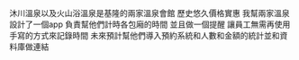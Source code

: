 沐川溫泉以及火山浴溫泉是基隆的兩家溫泉會館 歷史悠久價格實惠 我幫兩家溫泉設計了一個app 負責幫他們計時各包廂的時間 並且做一個提醒 讓員工無需再使用手寫的方式來記錄時間 未來預計幫他們導入預約系統和人數和金額的統計並和資料庫做連結
